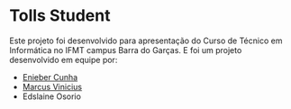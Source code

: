 # Tolls Student 
  
  Este projeto foi desenvolvido para apresentação do Curso de Técnico em Informática no IFMT campus Barra do Garças. E foi um projeto desenvolvido em equipe por: 

* [Enieber Cunha](https://github.com/enieber)
* [Marcus Vinicius](https://www.facebook.com/marcus.meneseses)
* Edslaine Osorio
